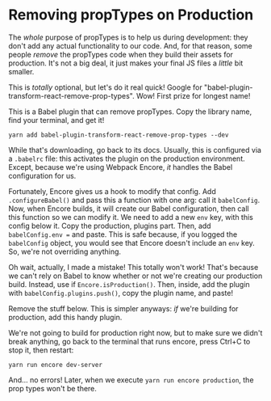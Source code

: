 # Removing propTypes on Production

The *whole* purpose of propTypes is to help us during development: they don't add
any actual functionality to our code. And, for that reason, some people *remove*
the propTypes code when they build their assets for production. It's not a big deal,
it just makes your final JS files a *little* bit smaller.

This is *totally* optional, but let's do it real quick! Google for
"babel-plugin-transform-react-remove-prop-types". Wow! First prize for longest name!

This is a Babel plugin that can remove propTypes. Copy the library name, find your
terminal, and get it!

```terminal
yarn add babel-plugin-transform-react-remove-prop-types --dev
```

While that's downloading, go back to its docs. Usually, this is configured via a
`.babelrc` file: this activates the plugin on the production environment. Except,
because we're using Webpack Encore, *it* handles the Babel configuration for us.

Fortunately, Encore gives us a hook to modify that config. Add `.configureBabel()`
and pass this a function with one arg: call it `babelConfig`. Now, when Encore builds,
it will create our Babel configuration, then call this function so we can modify
it. We need to add a new `env` key, with this config below it. Copy the production,
plugins part. Then, add `babelConfig.env =` and paste. This is safe because, if
you logged the `babelConfig` object, you would see that Encore doesn't include an
`env` key. So, we're not overriding anything.

Oh wait, actually, I made a mistake! This totally won't work! That's because we can't
rely on Babel to know whether or not we're creating our production build. Instead,
use if `Encore.isProduction()`. Then, inside, add the plugin with
`babelConfig.plugins.push()`, copy the plugin name, and paste!

Remove the stuff below. This is simpler anyways: *if* we're building for production,
add this handy plugin.

We're not going to build for production right now, but to make sure we didn't
break anything, go back to the terminal that runs encore, press Ctrl+C to stop
it, then restart:

```terminal-silent
yarn run encore dev-server
```

And... no errors! Later, when we execute `yarn run encore production`, the prop
types won't be there.
